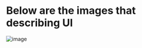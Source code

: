 # Below are the images that describing UI

![image](https://github.com/user-attachments/assets/90765d6f-c737-4270-a7ff-8cbf34bbb9f6)

